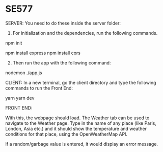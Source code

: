 # SE577

SERVER:
You need to do these inside the server folder:

1. For initialization and the dependencies, run the following commands. 

npm init

npm install express
npm install cors

2. Then run the app with the following command:

nodemon ./app.js


CLIENT: 
In a new terminal, go the client directory and type the following commands to run the Front End:

yarn
yarn dev

FRONT END:

With this, the webpage should load. The Weather tab can be used to navigate to the Weather page. Type in the name of any place (like Paris, London, Asia etc.) and it should show the temperature and weather conditions for that place, using the OpenWeatherMap API.

If a random/garbage value is entered, it would display an error message. 
